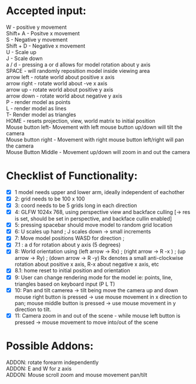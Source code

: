 # Accepted input:
 <p>W - positive y movement  <br>
 Shift+ A - Positve x movement<br>
 S - Negative y movement<br>
 Shift + D - Negative x movement<br>
 U - Scale up<br>
 J - Scale down<br>
 a / d - pressing a or d allows for model rotation about y axis<br>
 SPACE - will randomly reposition model inside viewing area<br>
 arrow left - rotate  world about positive x axis          <br>
 arrow right - rotate world about -ve x axis               <br>
 arrow up - rotate    world about positive y axis          <br>
 arrow down - rotate  world  about negative y axis         <br>
 P - render model as points                                <br>
 L - render model as lines                                 <br>
 T- Render model as triangles                              <br>
 HOME - resets projection, view, world matrix to initial position<br>
 Mouse button left- Movement with left mouse button up/down will tilt the camera<br>
 Mouse button right - Movement with right mouse button left/right will pan the camera<br>
 Mouse Button Middle - Movement up/down will zoom in and out the camera</p>

# Checklist of Functionality:
-[x] 1 model needs upper and lower arm, ideally independent of eachother
-[x] 2: grid needs to be 100 x 100
-[x] 3: coord needs to be 5 grids long in each direction
-[x] 4: GLFW 1024x 768, using perspective view and backface culling [-> res is set, should be set in perspective, and backface cullin enabled]
-[x] 5: pressing spacebar should move model  to random grid location
-[x] 6: U scales up hand ; J scales down -> small increments
-[x] 7: Move model positions WASD for direction ;
-[x] 7.1 : a d for rotation about y axis (5 degrees)
-[x] 8: World orientation using (left arrow -> Rx) ; (right arrow -> R -x ) ; (up arrow -> Ry) ; (down arrow -> R -y) 
 			Rx denotes a small anti-clockwise
 			rotation about positive x axis, R-x about negative x axis, etc
 -[x] 8.1: home reset to initial position and orientation  
 -[x] 9: User can change rendering mode for the model ie: points, line, triangles based on keyboard input (P L T)
 -[x] 10: Pan and tilt camerea -> tilt being move the camera up and down
 			mouse right button is pressed → use mouse movement in x direction to pan;
 			mouse middle button is pressed → use mouse movement in y direction to tilt.
 -[x] 11: Camera zoom in and out of the scene - while  mouse left button is pressed → mouse movement to move into/out of the scene

# Possible Addons:
 <p>ADDON: rotate forearm independently<br>
 ADDON: E and W for z axis<br>
 ADDON: Mouse scroll zoom and mouse movement pan/tilt</p>